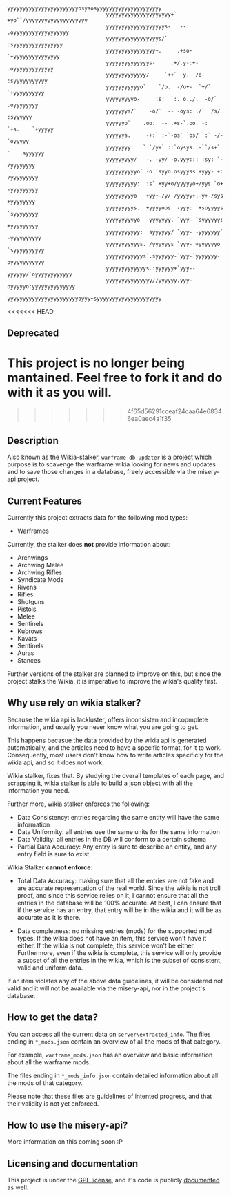                                     yyyyyyyyyyyyyyyyyyyyyyyosysosyyyyyyyyyyyyyyyyyyyyy
                                    yyyyyyyyyyyyyyyyyyyyy+` +yo``/yyyyyyyyyyyyyyyyyyyy
                                    yyyyyyyyyyyyyyyyyyys-   --:   .oyyyyyyyyyyyyyyyyyy
                                    yyyyyyyyyyyyyyyyys/`            :syyyyyyyyyyyyyyyy
                                    yyyyyyyyyyyyyyyy+.     .+so-     `+yyyyyyyyyyyyyyy
                                    yyyyyyyyyyyyyys-     .+/.y-:+-     .oyyyyyyyyyyyyy
                                    yyyyyyyyyyyyy/     `++`  y.  /o-     :syyyyyyyyyyy
                                    yyyyyyyyyyyo`    `/o.  -/o+-  `+/`    `+yyyyyyyyyy
                                    yyyyyyyyyo-     :s:  `:. o../.  -o/`    .oyyyyyyyy
                                    yyyyyyys/`    -o/`  -- -oys: ./`  /s/     :syyyyyy
                                    yyyyyyo`    .oo.  -- .+s-`.oo. -:  `+s.    `+yyyyy
                                    yyyyyys.     -+:` :-`-os` `os/ `:` -/-     `oyyyyy
                                    yyyyyyyy:   ` `/y+` ::`oysys..-``/s+` `   .syyyyyy
                                    yyyyyyyyy/   -. -yy/ -o.yyy::: :sy: `-   /yyyyyyyy
                                    yyyyyyyyyyo` -o `syyo.osyyyss`+yyy- +:  /yyyyyyyyy
                                    yyyyyyyyyy:  :s` +yy+o/yyyyyo+/yys `o+  -yyyyyyyyy
                                    yyyyyyyyyo   +yy+-/y/ /yyyyy+.-y+-/sys   +yyyyyyyy
                                    yyyyyyyyys.  +yyyyoos  -yyy:  +soyyyys  `syyyyyyyy
                                    yyyyyyyyyyo  -yyyyyyy. `yyy- `syyyyyy:  +yyyyyyyyy
                                    yyyyyyyyyyy:  syyyyyy/ `yyy- -yyyyyyy` -yyyyyyyyyy
                                    yyyyyyyyyyys. /yyyyyys `yyy- +yyyyyyo `syyyyyyyyyy
                                    yyyyyyyyyyyys`.syyyyyy-`yyy-`yyyyyyy- oyyyyyyyyyyy
                                    yyyyyyyyyyyyys.:yyyyyy+`yyy--yyyyyy/`oyyyyyyyyyyyy
                                    yyyyyyyyyyyyyyy//yyyyyy.yyy-oyyyyyo:yyyyyyyyyyyyyy
                                    yyyyyyyyyyyyyyyyyyyyyyyoyyy+syyyyyyyyyyyyyyyyyyyyy

<<<<<<< HEAD

Deprecated 
--------

This project is no longer being mantained. Feel free to fork it and do with it as
you will.
=======
>>>>>>> 4f65d56291cceaf24caa64e68346ea0aec4a1f35
    
Description
----------
Also known as the Wikia-stalker, `warframe-db-updater` is a project which 
purpose is to scavenge the warframe wikia looking for news and updates and to 
save those changes in a database, freely accessible via the misery-api project.

Current Features
-----------------
Currently this project extracts data for the following mod types:

 - Warframes


Currently, the stalker does **not** provide information about:

 - Archwings
 - Archwing Melee
 - Archwing Rifles
 - Syndicate Mods
 - Rivens
  - Rifles
 - Shotguns
 - Pistols
 - Melee 
 - Sentinels
 - Kubrows
 - Kavats
 - Sentinels
 - Auras
 - Stances

Further versions of the stalker are planned to improve on this, but since the 
project stalks the Wikia, it is imperative to improve the wikia's quality first.

Why use rely on wikia stalker?
------------------------
Because the wikia api is lackluster, offers inconsisten and incopmplete 
information, and usually you never know what you are going to get. 

This happens becasue the data provided by the wikia api is generated 
automatically, and the articles need to have a specific format, for it to work. 
Consequently, most users don't know how to write articles specificly for the wikia
api, and so it does not work.

Wikia stalker, fixes that. By studying the overall templates of each page, and 
scrapping it, wikia stalker is able to build a json object with all the 
information you need. 

Further more, wikia stalker enforces the following:

 - Data Consistency: entries regarding the same entity will have the same 
information
 - Data Uniformity: all entries use the same units for the same information 
 - Data Validity: all entries in the DB will conform to a certain schema
 - Partial Data Accuracy: Any entry is sure to describe an entity, and any entry 
field is sure to exist

Wikia Stalker **cannot enforce**:

 - Total Data Accuracy: making sure that all the entries are not fake and are 
accurate representation of the real world. Since the wikia is not troll proof, 
and since this service relies on it, I cannot ensure that all the entries in the
database will be 100% accurate. At best, I can ensure that if the service
has an entry, that entry will be in the wikia and it will be as accurate as it 
is there.

 - Data completness: no missing entries (mods) for the supported mod types. If 
the wikia does not have an item, this service won't have it either. If the wikia
is not complete, this service won't be either. Furthermore, even if the wikia is
complete, this service will only provide a subset of all the entries in the wikia, 
which is the subset of consistent, valid and uniform data.

If an item violates any of the above data guidelines, it will be considered not
valid and it will not be available via the misery-api, nor in the project's 
database.

How to get the data?
-------------------
You can access all the current data on `server\extracted_info`. The files 
ending in `*_mods.json` contain an overview of all the mods of that category. 

For example, `warframe_mods.json` has an overview and basic information about 
all the warframe mods. 

The files ending in `*_mods_info.json` contain detailed information about all 
the mods of that category. 

Please note that these files are guidelines of intented progress, and that their
validity is not yet enforced.

How to use the misery-api?
-----------------------
More information on this coming soon :P

Licensing and documentation
--------------------------

This project is under the [GPL license](https://en.wikipedia.org/wiki/GNU_General_Public_License), 
 and it's code is publicly [documented](https://fl4m3ph03n1x.github.io/warframe-db-updater/) as well.

